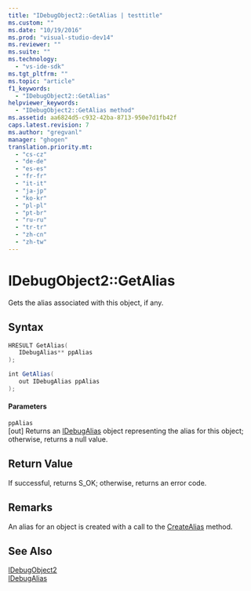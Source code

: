 ```yaml
---
title: "IDebugObject2::GetAlias | testtitle"
ms.custom: ""
ms.date: "10/19/2016"
ms.prod: "visual-studio-dev14"
ms.reviewer: ""
ms.suite: ""
ms.technology: 
  - "vs-ide-sdk"
ms.tgt_pltfrm: ""
ms.topic: "article"
f1_keywords: 
  - "IDebugObject2::GetAlias"
helpviewer_keywords: 
  - "IDebugObject2::GetAlias method"
ms.assetid: aa6824d5-c932-42ba-8713-950e7d1fb42f
caps.latest.revision: 7
ms.author: "gregvanl"
manager: "ghogen"
translation.priority.mt: 
  - "cs-cz"
  - "de-de"
  - "es-es"
  - "fr-fr"
  - "it-it"
  - "ja-jp"
  - "ko-kr"
  - "pl-pl"
  - "pt-br"
  - "ru-ru"
  - "tr-tr"
  - "zh-cn"
  - "zh-tw"
---
```

# IDebugObject2::GetAlias
Gets the alias associated with this object, if any.  
  
## Syntax  
  
```cpp  
HRESULT GetAlias(  
   IDebugAlias** ppAlias  
);  
```  
  
```c#  
int GetAlias(  
   out IDebugAlias ppAlias  
);  
```  
  
#### Parameters  
 `ppAlias`  
 [out] Returns an [IDebugAlias](../extensibility-debugger-reference/idebugalias.md) object representing the alias for this object; otherwise, returns a null value.  
  
## Return Value  
 If successful, returns S_OK; otherwise, returns an error code.  
  
## Remarks  
 An alias for an object is created with a call to the [CreateAlias](../extensibility-debugger-reference/idebugobject2--createalias.md) method.  
  
## See Also  
 [IDebugObject2](../extensibility-debugger-reference/idebugobject2.md)   
 [IDebugAlias](../extensibility-debugger-reference/idebugalias.md)